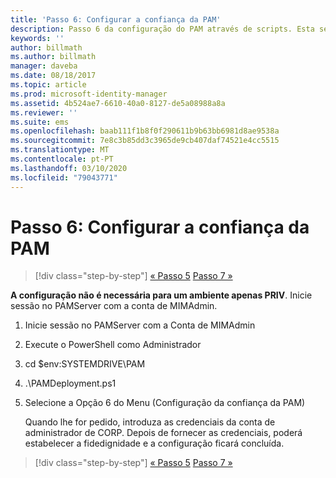 ```yaml
---
title: 'Passo 6: Configurar a confiança da PAM'
description: Passo 6 da configuração do PAM através de scripts. Esta secção inclui a configuração da fidedignidade necessária entre os domínios CORP e PRIV
keywords: ''
author: billmath
ms.author: billmath
manager: daveba
ms.date: 08/18/2017
ms.topic: article
ms.prod: microsoft-identity-manager
ms.assetid: 4b524ae7-6610-40a0-8127-de5a08988a8a
ms.reviewer: ''
ms.suite: ems
ms.openlocfilehash: baab111f1b8f0f290611b9b63bb6981d8ae9538a
ms.sourcegitcommit: 7e8c3b85dd3c3965de9cb407daf74521e4cc5515
ms.translationtype: MT
ms.contentlocale: pt-PT
ms.lasthandoff: 03/10/2020
ms.locfileid: "79043771"
---
```

# <a name="step-6-set-up-the-pam-trust"></a>Passo 6: Configurar a confiança da PAM

> [!div class="step-by-step"]
> [« Passo 5](sp1-step5-configuring-pam.md)
> [Passo 7 »](sp1-step7-setup-sidhistory-sidfiltering.md)

**A configuração não é necessária para um ambiente apenas PRIV**. Inicie sessão no PAMServer com a conta de MIMAdmin.

1. Inicie sessão no PAMServer com a Conta de MIMAdmin
2. Execute o PowerShell como Administrador
3. cd $env:SYSTEMDRIVE\PAM
4. .\PAMDeployment.ps1
5. Selecione a Opção 6 do Menu (Configuração da confiança da PAM)

   Quando lhe for pedido, introduza as credenciais da conta de administrador de CORP. Depois de fornecer as credenciais, poderá estabelecer a fidedignidade e a configuração ficará concluída.

> [!div class="step-by-step"]
> [« Passo 5](sp1-step5-configuring-pam.md)
> [Passo 7 »](sp1-step7-setup-sidhistory-sidfiltering.md)
